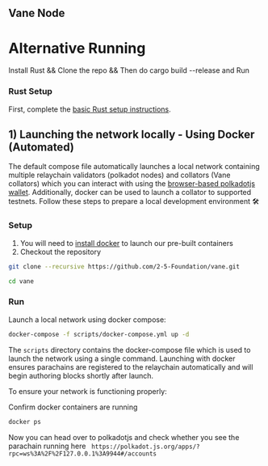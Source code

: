 ## Vane Node

# Alternative Running
 Install Rust && Clone the repo && Then do cargo build --release and Run 

### Rust Setup

First, complete the [basic Rust setup instructions](./docs/rust-setup.md).


## 1) Launching the network locally - Using Docker (Automated)

The default compose file automatically launches a local network containing multiple relaychain validators (polkadot nodes) and collators (Vane collators) which you can interact with using the [browser-based polkadotjs wallet](https://polkadot.js.org/apps/#/explorer). Additionally, docker can be used to launch a collator to supported testnets.
Follow these steps to prepare a local development environment :hammer_and_wrench:

### Setup

1. You will need to [install docker](https://www.docker.com/products/docker-desktop) to launch our pre-built containers
2. Checkout the repository

```bash
git clone --recursive https://github.com/2-5-Foundation/vane.git

cd vane
```

### Run

Launch a local network using docker compose:

```bash
docker-compose -f scripts/docker-compose.yml up -d
```

The `scripts` directory contains the docker-compose file which is used to launch the network using a single command. Launching with docker ensures parachains are registered to the relaychain automatically and will begin authoring blocks shortly after launch.

To ensure your network is functioning properly:

Confirm docker containers are running
```bash
docker ps
```

Now you can head over to polkadotjs and check whether you see the parachain running here
``` https://polkadot.js.org/apps/?rpc=ws%3A%2F%2F127.0.0.1%3A9944#/accounts```